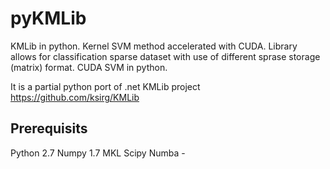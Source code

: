 pyKMLib
=======

KMLib in python. Kernel SVM method accelerated with CUDA.
Library allows for classification sparse dataset with use of different sprase storage (matrix) format.
CUDA SVM in python.

It is a partial python port of .net KMLib project https://github.com/ksirg/KMLib 



Prerequisits
-------------
Python 2.7
Numpy 1.7 MKL
Scipy
Numba - 

